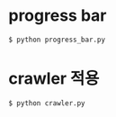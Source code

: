 # progress bar

```bash
$ python progress_bar.py
```

# crawler 적용

```bash
$ python crawler.py
```
